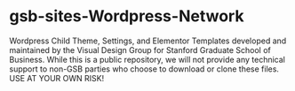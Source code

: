 # gsb-sites-Wordpress-Network
Wordpress Child Theme, Settings, and Elementor Templates developed and maintained by the Visual Design Group for Stanford Graduate School of Business. While this is a public repository, we will not provide any technical support to non-GSB parties who choose to download or clone these files. USE AT YOUR OWN RISK!

